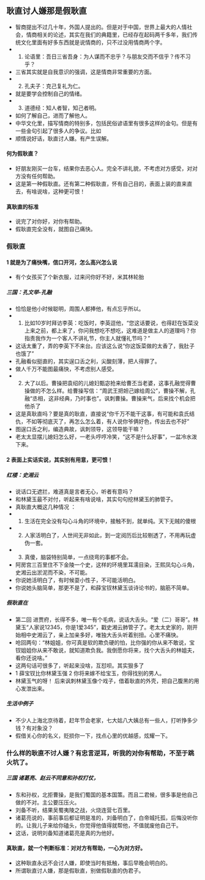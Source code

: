 ## 耿直讨人嫌那是假耿直
- 智商提出不过几十年，外国人提出的。但是对于中国，世界上最大的人情社会，情商相关的论述，其实在我们的典籍里，已经存在起码两千多年，我们传统文化里面有好多东西就是说情商的，只不过没用情商两个字。
- 1. 论语里：吾日三省吾身：为人谋而不忠乎？与朋友交而不信乎？传不习乎？
- 三省其实就是自我意识的强调，这是情商非常重要的方面。
- 2. 孔夫子：克己复礼为仁。
- 就是要学会控制自己的情绪。
- 3. 道德经：知人者智，知己者明。
- 如何了解自己，进而了解他人。
- 中华文化里，描写情商的特别多，包括民俗谚语里有很多这样的金句。但是有一些金句引起了很多人的争议。比如
- 顺情说好话，耿直讨人嫌。有产生误解。
#### 何为假耿直？
- 好朋友刚买一台车，结果你去恶心人。完全不讲礼貌，不考虑对方感受，对对方没有任何帮助。
- 这是第一种假耿直。还有第二种假耿直，怀有自己目的，表面上装的直来直去，有啥说啥，这种更可恨！
#### 真耿直的标准
- 说完了对你好，对你有帮助。
- 假耿直完全没有，就图自己痛快。
### 假耿直
#### 1 就是为了痛快嘴，信口开河，怎么高兴怎么说
- 有个女孩买了个新衣服，过来问你好不好，米其林轮胎
##### 三国：孔文举-孔融
- 恰恰是他小时候聪明，周围人都捧他，有点忘乎所以。
- 1. 比如10岁时拜访李英：吃饭时，李英逗他，“您这话要说，也得赶在饭菜没上来之前，都上来了，你问我想吃不想吃，这难道是做主人的道理吗？你指责我作为一个客人不讲礼节，你主人就懂礼节吗？”
- 这话太重了，弄的李英下不来台。应该这么说“你这饭菜做的太香了，我肚子也饿了”
- 孔融看似挺直的，其实逞口舌之利，尖酸刻薄，把人得罪了。
- 做人千万不能图最痛快，不考虑别人感受。
- 2. 大了以后。曹操把袁绍的儿媳妇甄宓抢来给曹丕当老婆，这事孔融觉得曹操做的不怎么样。给曹操写信：“周武王把妲己嫁给周公”，曹操不解，孔融“丞相，这非经典，乃时事也”。讽刺曹操。曹操来气，后来找个机会把他杀了
- 这是真耿直吗？要是真的耿直，直接说“你千万不能干这事，有可能和袁氏结仇，不如等彻底灭了，再怎么怎么着，有人说你爷俩好色，传出去也不好”
- 图逞口舌之利，编造典故，讽刺领导，这领导能干嘛？
- 老太太显摆儿媳妇怎么好，一老头哼哼冷笑，“这不是什么好事”，一盆冷水泼下来。
#### 2 表面上实话实说，其实别有用意，更可恨！
##### 红楼：史湘云
- 说话口无遮拦，难道真是言者无心，听者有意吗？
- 和林黛玉最不对付，听起来有啥说啥，其实句句挖林黛玉的肺管子。
- 真耿直大概这几种情况 ：
- 1. 生活在完全没有勾心斗角的环境中，接触不到，就单纯。天下无贼的傻根
- 2. 人家活明白了，人世间无非如此，到一定阅历后比较剔透了，不用再玩虚伪一套。
- 3. 真傻，脑袋特别简单，一点绕弯的事都不会。
- 阿房宫三百里住不下金陵一个史，这样的环境里耳濡目染，王熙凤勾心斗角，史湘云出淤泥而不染，不可能。
- 你说她活明白了，有时候耍小性子，不可能活明白。
- 你说她头脑简单，那更不是了，和薛宝钗林黛玉谈诗论书的，脑筋不简单。
##### 假耿直在
- 第二回 进贾府，长得不多，唯一有个毛病，说话大舌头。“爱（二）哥哥”。林黛玉“人家说12345，你是1爱345”，戳史湘云肺管子了。老太太史家的，刚开始相中史湘云了，亲上加亲多好，唯独大舌头听着别扭。心里不痛快。
- 呛回两句：“林姐姐，你可真是软的欺负硬的怕，比你强的你从来不敢说，宝钗姐姐你从来不敢说，就知道欺负我。我倒愿你将来，找个大舌头的林姐夫，看你还说啥。”
- 这两句话可很多了，听起来没啥，互怼呗。其实狠多了
- 1 薛宝钗比你林黛玉强  2 你将来嫁不给宝玉，你得找别的男人。
- 林黛玉气的呀！ 后来讽刺林黛玉像个戏子，借着耿直的外壳，把自己腹黑的用心发泄出来。
##### 生活中例子
- 不少人上海北京待着，赶年节会老家，七大姑八大姨总有一些人，打听挣多少钱？有对象没？
- 假借关心你的名义，贬损你一下，找点心里的优越感，炫耀一下。
### 什么样的耿直不讨人嫌？有忠言逆耳，听我的对你有帮助，不至于跳火坑了。
##### 三国 诸葛亮、赵云不同意和孙权打仗，
- 东和孙权，北拒曹操，是我们蜀国的基本国策。而且二君候，很多事是他自己做的不对。主公要压压火。
- 刘备不听，结果吴蜀夷陵之战，火烧连营七百里。
- 诸葛亮说的，事前事后都证明是准的，刘备明白了，白帝城托孤，后悔没听你的。让我儿子来给你磕头，你觉得他值得就帮他，不值就废他自己干。
- 这话，说明刘备知道诸葛亮是真的为他好。
#### 真耿直，就一个判断标准：对对方有帮助，一心为对方好。
- 这种耿直永远不会讨人嫌，即使当时有抵触，事后早晚会明白的。
- 所谓耿直讨人嫌，那是假耿直，别做假耿直的伪君子。








